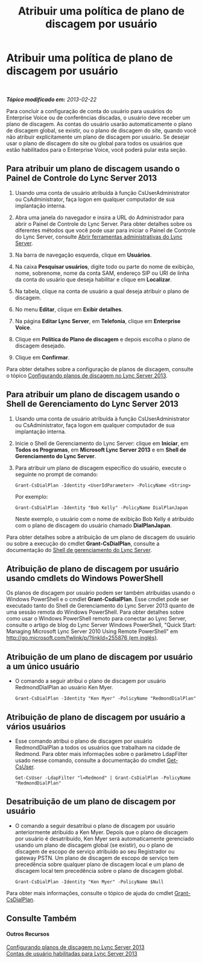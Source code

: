 ﻿---
title: Atribuir uma política de plano de discagem por usuário
TOCTitle: Atribuir uma política de plano de discagem por usuário
ms:assetid: 9fea861f-7770-4cae-9b1f-2a960595bfc9
ms:mtpsurl: https://technet.microsoft.com/pt-br/library/JJ688156(v=OCS.15)
ms:contentKeyID: 49886336
ms.date: 05/19/2016
mtps_version: v=OCS.15
ms.translationtype: HT
---

# Atribuir uma política de plano de discagem por usuário

 

_**Tópico modificado em:** 2013-02-22_

Para concluir a configuração de conta do usuário para usuários do Enterprise Voice ou de conferências discadas, o usuário deve receber um plano de discagem. As contas do usuário usarão automaticamente o plano de discagem global, se existir, ou o plano de discagem do site, quando você não atribuir explicitamente um plano de discagem por usuário. Se desejar usar o plano de discagem do site ou global para todos os usuários que estão habilitados para o Enterprise Voice, você poderá pular esta seção.

## Para atribuir um plano de discagem usando o Painel de Controle do Lync Server 2013

1.  Usando uma conta de usuário atribuída à função CsUserAdministrator ou CsAdministrator, faça logon em qualquer computador de sua implantação interna.

2.  Abra uma janela do navegador e insira a URL do Administrador para abrir o Painel de Controle do Lync Server. Para obter detalhes sobre os diferentes métodos que você pode usar para iniciar o Painel de Controle do Lync Server, consulte [Abrir ferramentas administrativas do Lync Server](lync-server-2013-open-lync-server-administrative-tools.md).

3.  Na barra de navegação esquerda, clique em **Usuários**.

4.  Na caixa **Pesquisar usuários**, digite todo ou parte do nome de exibição, nome, sobrenome, nome da conta SAM, endereço SIP ou URI de linha da conta do usuário que deseja habilitar e clique em **Localizar**.

5.  Na tabela, clique na conta de usuário a qual deseja atribuir o plano de discagem.

6.  No menu **Editar**, clique em **Exibir detalhes**.

7.  Na página **Editar Lync Server**, em **Telefonia**, clique em **Enterprise Voice**.

8.  Clique em **Política do Plano de discagem** e depois escolha o plano de discagem desejado.

9.  Clique em **Confirmar**.

Para obter detalhes sobre a configuração de planos de discagem, consulte o tópico [Configurando planos de discagem no Lync Server 2013](lync-server-2013-configuring-dial-plans.md).

## Para atribuir um plano de discagem usando o Shell de Gerenciamento do Lync Server 2013

1.  Usando uma conta de usuário atribuída à função CsUserAdministrator ou CsAdministrator, faça logon em qualquer computador de sua implantação interna.

2.  Inicie o Shell de Gerenciamento do Lync Server: clique em **Iniciar**, em **Todos os Programas**, em **Microsoft Lync Server 2013** e em **Shell de Gerenciamento do Lync Server**.

3.  Para atribuir um plano de discagem específico do usuário, execute o seguinte no prompt de comando:
    
        Grant-CsDialPlan -Identity <UserIdParameter> -PolicyName <String>
    
    Por exemplo:
    
        Grant-CsDialPlan -Identity "Bob Kelly" -PolicyName DialPlanJapan
    
    Neste exemplo, o usuário com o nome de exibição Bob Kelly é atribuído com o plano de discagem do usuário chamado **DialPlanJapan**.

Para obter detalhes sobre a atribuição de um plano de discagem do usuário ou sobre a execução do cmdlet **Grant-CsDialPlan**, consulte a documentação do [Shell de gerenciamento do Lync Server](lync-server-2013-lync-server-management-shell.md).

## Atribuição de plano de discagem por usuário usando cmdlets do Windows PowerShell

Os planos de discagem por usuário podem ser também atribuídas usando o Windows PowerShell e o cmdlet **Grant-CsdialPlan**. Esse cmdlet pode ser executado tanto do Shell de Gerenciamento do Lync Server 2013 quanto de uma sessão remota do Windows PowerShell. Para obter detalhes sobre como usar o Windows PowerShell remoto para conectar ao Lync Server, consulte o artigo de blog do Lync Server Windows PowerShell, "Quick Start: Managing Microsoft Lync Server 2010 Using Remote PowerShell" em [http://go.microsoft.com/fwlink/p/?linkId=255876 (em inglês)](http://go.microsoft.com/fwlink/p/?linkid=255876).

## Atribuição de um plano de discagem por usuário a um único usuário

  - O comando a seguir atribui o plano de discagem por usuário RedmondDialPlan ao usuário Ken Myer.
    
        Grant-CsDialPlan -Identity "Ken Myer" -PolicyName "RedmondDialPlan"

## Atribuição de plano de discagem por usuário a vários usuários

  - Esse comando atribui o plano de discagem por usuário RedmondDialPlan a todos os usuários que trabalham na cidade de Redmond. Para obter mais informações sobre o parâmetro LdapFilter usado nesse comando, consulte a documentação do cmdlet [Get-CsUser](https://docs.microsoft.com/en-us/powershell/module/skype/Get-CsUser).
    
        Get-CsUser -LdapFilter "l=Redmond" | Grant-CsDialPlan -PolicyName "RedmondDialPlan"

## Desatribuição de um plano de discagem por usuário

  - O comando a seguir desatribui o plano de discagem por usuário anteriormente atribuído a Ken Myer. Depois que o plano de discagem por usuário é desatribuído, Ken Myer será automaticamente gerenciado usando um plano de discagem global (se existir), ou o plano de discagem de escopo de serviço atribuído ao seu Registrador ou gateway PSTN. Um plano de discagem de escopo de serviço tem precedência sobre qualquer plano de discagem local e um plano de discagem local tem precedência sobre o plano de discagem global.
    
        Grant-CsDialPlan -Identity "Ken Myer" -PolicyName $Null

Para obter mais informações, consulte o tópico de ajuda do cmdlet [Grant-CsDialPlan](grant-csdialplan.md).

## Consulte Também

#### Outros Recursos

[Configurando planos de discagem no Lync Server 2013](lync-server-2013-configuring-dial-plans.md)  
[Contas de usuário habilitadas para Lync Server 2013](lync-server-2013-user-accounts-enabled-for-lync-server.md)

